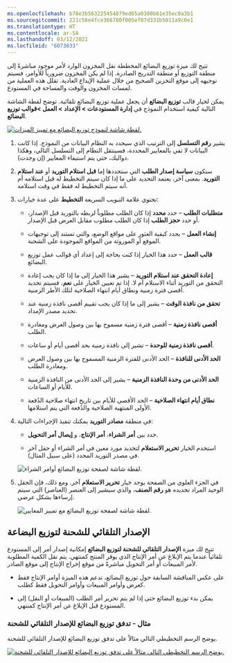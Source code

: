 ```yaml
---
ms.openlocfilehash: b78e3b563225454879ed65a0380b61e35ec0a3b1
ms.sourcegitcommit: 221c56e4fce366780f005ef07d331b5011a9c0e1
ms.translationtype: HT
ms.contentlocale: ar-SA
ms.lasthandoff: 03/12/2021
ms.locfileid: "6073833"
---
```

تتيح لك ميزة توزيع البضائع المخططة نقل المخزون الوارد لأمر موجود مباشرةً إلى منطقة التوزيع أو منطقة التدريج الصادرة. إذا لم يكن المخزون ضرورياً للأوامر، فسيتم توجيهه إلى موقع التخزين الصحيح من خلال عملية الإيداع العادية. تقلل هذه العملية من لمسات المخزون والوقت والمساحة في المستودع.

يمكن لخيار قالب **توزيع البضائع** أن يجعل عملية توزيع البضائع تلقائية. توضح لقطة الشاشة التالية كيفية استخدام النموذج في **إدارة المستودعات > الإعداد > العمل >قوالب توزيع البضائع**.

[ ![لقطة شاشة لنموذج توزيع البضائع مع تمييز الميزات.](../media/cross-docking-template-ssm.png) ](../media/cross-docking-template-ssm.png#lightbox)

1.  يشير **رقم التسلسل** إلى الترتيب الذي سيحدد به النظام البيانات من النموذج. إذا كانت البيانات لا تفي بالمعايير المحددة، فسينتقل النظام إلى التسلسل التالي، وهكذا دواليك، حتى يتم استيفاء المعايير (إن وجدت).
2.  ستكون **سياسة إصدار الطلب** التي ستحددها إما **قبل استلام التوريد** أو **عند استلام التوريد**. بمعنى آخر، يعتمد التحديد على ما إذا كان سيتم التخطيط له قبل استلامه أم أنه سيتم التخطيط له فقط في وقت استلامه. 
3.  تحتوي علامة التبويب السريعة **التخطيط** على عدة خيارات:

    - **متطلبات الطلب** – حدد **محدد** إذا كان الطلب مطلوباً لربطه بالتوريد قبل الإصدار، أو حدد **حجز الطلب** إذا كان الطلب مطلوب مقابل العرض قبل الإصدار.

    - **إنشاء العمل** – يحدد كيفية العثور على مواقع الوضع، والتي تستند إلى توجيهات الموقع أو الموروثة من المواقع الموجودة على الشحنة.
 
    - **قالب العمل** – حدد هذا الخيار إذا كنت بحاجة إلى إعداد أي قوالب عمل توزيع البضائع.

    - **إعادة التحقق عند استلام التوريد** – يشير هذا الخيار إلى ما إذا كان يجب إعادة التحقق من التوريد أثناء الاستلام أم لا. إذا تم تعيين الخيار على **نعم**، فسيتم تحديد أقصى فترة زمنية ونطاق أيام انتهاء الصلاحية لتلك الأطر الزمنية.

    - **تحقق من نافذة الوقت** – يشير إلى ما إذا كان يجب تقييم أقصى نافذة زمنية عند تحديد مصدر الإمداد.

    - **أقصى نافذة زمنية** – أقصى فترة زمنية مسموح بها بين وصول العرض ومغادرة الطلب.  

    - **أقصى نافذة زمنية للوحدة** – تشير إلى نافذة زمنية بحد أقصى أيام أو ساعات.

    - **الحد الأدنى للنافذة** – الحد الأدنى للفترة الزمنية المسموح بها بين وصول العرض ومغادرة الطلب. 

    - **الحد الأدنى من وحدة النافذة الزمنية** – يشير إلى الحد الأدنى من النافذة الزمنية للأيام أو الساعات.

    - **نطاق أيام انتهاء الصلاحية** – الحد الأقصى للأيام بين تاريخ انتهاء صلاحية الدُفعة الأولى المنتهية الصلاحية والدُفعة التي يتم استلامها.

4. في منطقة **مصادر التوريد** يمكنك تنفيذ الإجراءات التالية: 

    - حدد بين **أمر الشراء**، **أمر الإنتاج**، و **إيصال أمر التحويل**. 

    - استخدم الخيار **تحرير الاستعلام** لتحديد مورد معين في أمر الشراء أو حقل آخر في مصدر التوريد المحدد (على سبيل المثال). 

    ![لقطة شاشة لصفحة توزيع البضائع أوامر الشراء.](../media/cd-query-ssm.png)

5. في الجزء العلوي من الصفحة يوجد خيار **تحرير الاستعلام** آخر. ومع ذلك، فإن الحقل الوحيد المراد تحديده هو **رقم الصنف**، والذي سيشير إلى العنصر (العناصر) التي سيتم إرساءها بشكل عرضي. 

    ![لقطة شاشة لصفحة توزيع البضائع مع تمييز المعايير.](../media/cdt-query-ssm.png) 

## <a name="auto-release-shipment-for-cross-docking"></a>الإصدار التلقائي للشحنة لتوزيع البضاعة

تتيح لك ميزة **الإصدار التلقائي للشحنة لتوزيع البضائع** إمكانية إصدار أمر إلى المستودع تلقائياً عندما يتم الإبلاغ عن أمر الإنتاج الذي يوفر المنتج كمنتهي. يتم نقل الكمية المطلوبة لأمر المبيعات أو أمر التحويل مباشرةً من موقع إخراج الإنتاج إلى موقع الصادر. 

- على عكس المناقشة السابقة حول توزيع البضائع، تدعم هذه الميزة أوامر الإنتاج فقط كعرض وأوامر المبيعات وأوامر التحويل فقط كطلب. 

- يمكن بدء توزيع البضائع حتى إذا لم يتم تحرير أمر الطلب (المبيعات أو النقل) إلى المستودع قبل الإبلاغ عن أمر الإنتاج كمنتهي. 

### <a name="example---cross-docking-flow-for-auto-release-shipment"></a>مثال - تدفق توزيع البضائع للإصدار التلقائي للشحنة

يوضح الرسم التخطيطي التالي مثالاً على تدفق توزيع البضائع للإصدار التلقائي للشحنة.

[ ![يوضح الرسم التخطيطي التالي مثالاً على تدفق توزيع البضائع للإصدار التلقائي للشحنة.](../media/example-flow-c.png) ](../media/example-flow-c.png#lightbox)